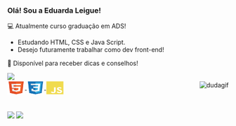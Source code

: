 ### Olá! Sou a Eduarda Leigue!

💻 Atualmente curso graduação em ADS!

- Estudando HTML, CSS e Java Script.
- Desejo futuramente trabalhar como dev front-end!

💬 Disponível para receber dicas e conselhos!

<div>
  <a href="https://github.com/leigueed">
    <img width="45%" src="https://github-readme-stats.vercel.app/api?username=leigueed&show_icons=true&theme=chartreuse-dark&include_all_commits=true&count_private=true"/>
</div>


<div>
  <img align="center" alt="duda-HTML" height="30" width="40" src="https://raw.githubusercontent.com/devicons/devicon/master/icons/html5/html5-original.svg"/>
  <img align="center" alt="duda-CSS" height="30" width="40" src="https://raw.githubusercontent.com/devicons/devicon/master/icons/css3/css3-original.svg"/>
   <img align="center" alt="duda-Js" height="30" width="40" src="https://raw.githubusercontent.com/devicons/devicon/master/icons/javascript/javascript-plain.svg"/>
  <img align="right" alt="dudagif" src="https://discord.com/channels/@me/1132479903481208995/1201009487415349258">
</div>

#

<div>
  <a href="https://instagram.com/leigueed" target="_blank"><img src="https://img.shields.io/badge/-Instagram-%23E4405F?style=for-the-badge&logo=instagram&logoColor=white" target="_blank"></a>
  <a href = "ed.leigue@hotmail.com"><img src="https://img.shields.io/badge/-Gmail-%23333?style=for-the-badge&logo=gmail&logoColor=white" target="_blank"></a>
</div>
